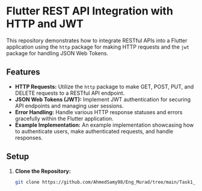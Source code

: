 # Flutter REST API Integration with HTTP and JWT

This repository demonstrates how to integrate RESTful APIs into a Flutter application using the `http` package for making HTTP requests and the `jwt` package for handling JSON Web Tokens.

## Features

- **HTTP Requests:** Utilize the `http` package to make GET, POST, PUT, and DELETE requests to a RESTful API endpoint.
- **JSON Web Tokens (JWT):** Implement JWT authentication for securing API endpoints and managing user sessions.
- **Error Handling:** Handle various HTTP response statuses and errors gracefully within the Flutter application.
- **Example Implementation:** An example implementation showcasing how to authenticate users, make authenticated requests, and handle responses.

## Setup

1. **Clone the Repository:**
   ```bash
   git clone https://github.com/AhmedSamy98/Eng_Murad/tree/main/Task1_RestApi/flutter_restapi
